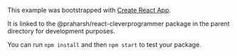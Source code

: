 This example was bootstrapped with [Create React App](https://github.com/facebook/create-react-app).

It is linked to the @praharsh/react-cleverprogrammer package in the parent directory for development purposes.

You can run `npm install` and then `npm start` to test your package.

